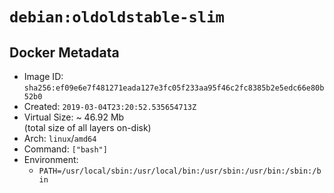 # `debian:oldoldstable-slim`

## Docker Metadata

- Image ID: `sha256:ef09e6e7f481271eada127e3fc05f233aa95f46c2fc8385b2e5edc66e80b52b0`
- Created: `2019-03-04T23:20:52.535654713Z`
- Virtual Size: ~ 46.92 Mb  
  (total size of all layers on-disk)
- Arch: `linux`/`amd64`
- Command: `["bash"]`
- Environment:
  - `PATH=/usr/local/sbin:/usr/local/bin:/usr/sbin:/usr/bin:/sbin:/bin`
